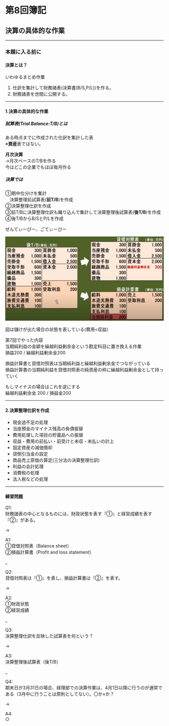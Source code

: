 # 第8回簿記

## 決算の具体的な作業

---

### 本題に入る前に

#### 決算とは？

いわゆるまとめ作業  

1. 仕訳を集計して財務諸表(決算書(B/S,P/L))を作る。  
2. 財務諸表を世間に公開する。  

---

#### 1.決算の具体的な作業

##### 試算表(Trial Balance:T/B)とは

ある時点までに作成された仕訳を集計した表  
※**資産**表ではない。

**月次決算**  
→月次ベースのT/Bを作る  
今はどこの企業でもほぼ毎月作る

##### 決算では

①期中仕分けを集計  
　決算整理前試算表(**前T/B**)を作成  
②決算整理仕訳を作成  
③前T/Bに決算整理仕訳も織り込んで集計して決算整理後試算表(**後T/B**)を作成  
④後T/BからB/SとP/Lを作成  

ぜんてぃーびー、ごてぃーびー  

![後TBからBSとPLを作成](/BookKeeping\簿記3級\画像置き場\8_後TBからBSとPLを作成.png)  

図は儲けが出た場合の状態を表している(費用<収益)  

第7回でやった内容  
当期純利益の金額を繰越利益剰余金という勘定科目に置き換える作業  
損益200 / 繰越利益剰余金200  

損益計算書と貸借対照表は当期純利益と繰越利益剰余金でつながっている  
損益計算書の当期純利益を貸借対照表の純資産の枠に繰越利益剰余金として持っていく  

もしマイナスの場合はこれを逆にする  
繰越利益剰余金 200 / 損益金200  

---

#### 2.決算整理仕訳を作成

- 現金過不足の処理
- 当座預金のマイナス残高の負債振替
- 費用処理した項目の貯蔵品への振替
- 収益・費用の前払い・前受けと未収・未払いの計上
- 固定資産の減価償却
- 貸倒引当金の設定
- 商品売上原価の算定(三分法の決算整理仕訳)
- 利益の会計処理
- 消費税の処理
- 法人税などの処理

---

#### 練習問題

Q1:  
財務諸表の中心となるものには、財政状態を表す『①』と経営成績を表す『②』がある。  

→  

A1:  
①貸借対照表（Balance sheet）  
②損益計算書（Profit and loss statement）  

_  

Q2:  
貸借対照表は『①』を表し、損益計算書は『②』を表す。  

→  

A2:  
①財政状態  
②経営成績  

_  

Q3:  
決算整理仕訳を反映した試算表を何という？  

→  

A3:  
決算整理後試算表（後T/B）  

_  

Q4:  
期末日が3月31日の場合、経理部での決算作業は、4月1日以降に行うのが通常である（3月中に行うことは原則としてない）。〇か×か？  

→  

A4:  
○  

